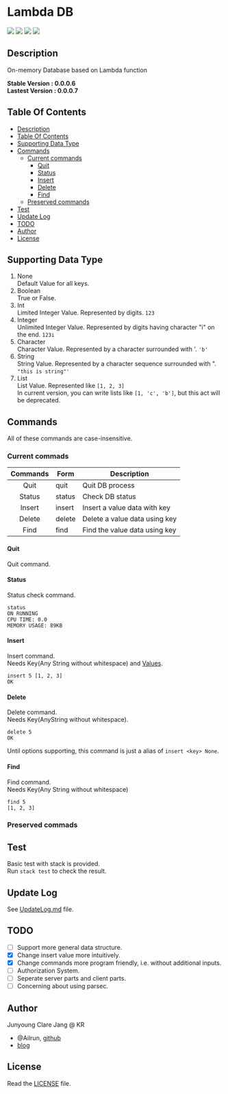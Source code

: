 # Lambda DB #

[![](https://img.shields.io/badge/stack->=1.1-blue.svg?style=flat)](http://docs.haskellstack.org/en/stable/README/)
[![](https://img.shields.io/badge/status-alpha-orange.svg?style=flat)](http://github.com/ailrun/LambdaDB)
[![](https://img.shields.io/hackage/v/LambdaDB.svg)](http://hackage.haskell.org/package/LambdaDB)
[![](https://travis-ci.org/Ailrun/LambdaDB.svg?branch=master)](https://travis-ci.org/Ailrun/LambdaDB)

## Description ##

On-memory Database based on Lambda function

<b> Stable Version : 0.0.0.6 </b>  
<b> Lastest Version : 0.0.0.7 </b>

## Table Of Contents ##

* [Description](#description)
* [Table Of Contents](#table-of-contents)
* [Supporting Data Type](#supporting-data-type)
* [Commands](#commands)
  * [Current commands](#current-commands)
	* [Quit](#quit)
	* [Status](#status)
	* [Insert](#insert)
	* [Delete](#delete)
	* [Find](#find)
  * [Preserved commands](#preserved-commands)
* [Test](#test)
* [Update Log](#update-log)
* [TODO](#todo)
* [Author](#author)
* [License](#license)

## Supporting Data Type ##

1. None  
   Default Value for all keys.
2. Boolean  
   True or False.
3. Int  
   Limited Integer Value. Represented by digits. `123`
4. Integer  
   Unlimited Integer Value. Represented by digits having character "i" on the end. `123i`
5. Character  
   Character Value. Represented by a character surrounded with '. `'b'`
6. String  
   String Value. Represented by a character sequence surrounded with ". `"this is string"'`
7. List  
   List Value. Represented like `[1, 2, 3]`  
   In current version, you can write lists like `[1, 'c', 'b']`, but this act will be deprecated.

## Commands ##

All of these commands are case-insensitive.

### Current commads ###
 Commands | Form | Description
:--------:|------|-------------
 Quit   | quit | Quit DB process
 Status | status | Check DB status
 Insert | insert <key> <value> | Insert a value data with key
 Delete | delete <key> | Delete a value data using key
 Find   | find <key> | Find the value data using key

#### Quit ####

Quit command.
   
#### Status ####
   
Status check command.  

```
status
ON RUNNING
CPU TIME: 0.0
MEMORY USAGE: 89KB
```

#### Insert ####
   
Insert command.  
Needs Key(Any String without whitespace) and [Values](#supporting-data-type).

```
insert 5 [1, 2, 3]
OK
```

#### Delete ####

Delete command.  
Needs Key(AnyString without whitespace).

```
delete 5
OK
```

Until options supporting, this command is just a alias of `insert <key> None`.

#### Find ####

Find command.  
Needs Key(Any String without whitespace)

```
find 5
[1, 2, 3]
```

### Preserved commads ###

## Test ##
Basic test with stack is provided.  
Run `stack test` to check the result.

## Update Log ##
See [UpdateLog.md](UpdateLog.md) file.

## TODO ##

- [ ] Support more general data structure.
- [x] Change insert value more intuitively.
- [x] Change commands more program friendly, i.e. without additional inputs.
- [ ] Authorization System.
- [ ] Seperate server parts and client parts.
- [ ] Concerning about using parsec.

## Author ##
Junyoung Clare Jang @ KR
* @Ailrun, [github](https://github.com/ailrun)
* [blog](https://ailrun.github.io)

## License ##
Read the [LICENSE](LICENSE) file.
